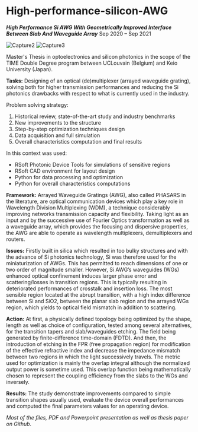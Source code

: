 # High-performance-silicon-AWG

__*High Performance Si AWG With Geometrically Improved Interface Between Slab And Waveguide Array*__
Sep 2020 – Sep 2021


![Capture2](https://user-images.githubusercontent.com/17762123/120939633-3effe680-c719-11eb-84c3-6b2fedd9f409.PNG)
![Capture3](https://user-images.githubusercontent.com/17762123/120939638-43c49a80-c719-11eb-82fb-88feb286c53d.PNG)


Master's Thesis in optoelectronics and silicon photonics in the scope of the TIME Double Degree program between UCLouvain (Belgium) and Keio University (Japan).

__Tasks:__ Designing of an optical (de)multiplexer (arrayed waveguide grating), solving both for higher transmission performances and reducing the Si photonics drawbacks with respect to what is currently used in the industry.

Problem solving strategy: 
1. Historical review, state-of-the-art study and industry benchmarks
2. New improvements to the structure
3. Step-by-step optimization techniques design 
4. Data acquisition and full simulation
5. Overall characteristics computation and final results

In this context was used: 
* RSoft Photonic Device Tools for simulations of sensitive regions
* RSoft CAD environment for layout design
* Python for data processing and optimization
* Python for overall characteristics computations

__Framework:__ Arrayed Waveguide Gratings (AWG), also called PHASARS in the literature, are optical
communication devices which play a key role in Wavelength Division Multiplexing (WDM),
a technique considerably improving networks transmission capacity and flexibility. Taking
light as an input and by the successive use of Fourier Optics transformation as well as a
waveguide array, which provides the focusing and dispersive properties, the AWG are able to
operate as wavelength multiplexers, demultiplexers and routers.

__Issues:__ Firstly built in silica which resulted
in too bulky structures and with the advance of Si photonics technology, Si was therefore
used for the miniaturization of AWGs. This has permitted to reach dimensions of one or
two order of magnitude smaller. However, Si AWG’s waveguides (WGs) enhanced optical
confinement induces larger phase error and scattering/losses in transition regions. This is
typically resulting in deteriorated performances of crosstalk and insertion loss. The most
sensible region located at the abrupt transition, with a high index difference between Si and
SiO2, between the planar slab region and the arrayed WGs region, which yields to optical
field mismatch in addition to scattering.

__Action:__ At first, a physically defined topology being optimized by the shape, length as
well as choice of configuration, tested among several alternatives, for the transition tapers
and slab/waveguides etching. The field being generated by finite-difference time-domain
(FDTD). And then, the introduction of etching in the FPR (free propagation region) for
modification of the effective refractive index and decrease the impedance mismatch between
two regions in which the light successively travels. The metric used for optimization is mainly
the overlap integral although the normalized output power is sometime used. This overlap
function being mathematically chosen to represent the coupling efficiency from the slabs to
the WGs and inversely.

__Results:__ The study demonstrate improvements compared to simple transition
shapes usually used, evaluate the device overall performances and computed the final 
parameters values for an operating device.

*Most of the files, PDF and Powerpoint presentation as well as thesis paper on Github.*
